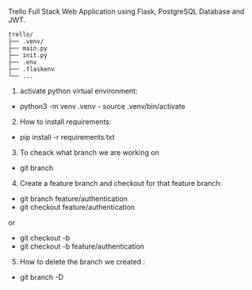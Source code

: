 Trello Full Stack Web Application using Flask, PostgreSQL Database and JWT.

```
trello/
├── .venv/
├── main.py
├── init.py
├── .env
├── .flaskenv
└── ...
```

1. activate python virtual environment:

- python3 -m venv .venv - source .venv/bin/activate

2. How to install requirements:

- pip install -r requirements.txt

3. To cheack what branch we are working on

- git branch

4. Create a feature branch and checkout for that feature branch:

- git branch feature/authentication
- git checkout feature/authentication

or

- git checkout -b <branch name>
- git checkout -b feature/authentication

5. How to delete the branch we created :

- git branch -D <branch name>
